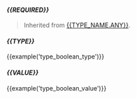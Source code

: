 #### *{{REQUIRED}}*
> Inherited from [{{TYPE_NAME.ANY}}](#{{TYPE_NAME.ANY.toLowerCase()}}).

#### *{{TYPE}}*
{{example('type_boolean_type')}}

#### *{{VALUE}}*
{{example('type_boolean_value')}}
